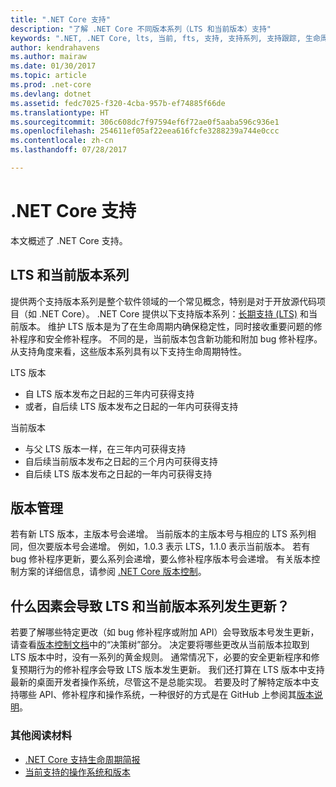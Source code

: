 ```yaml
---
title: ".NET Core 支持"
description: "了解 .NET Core 不同版本系列（LTS 和当前版本）支持"
keywords: ".NET, .NET Core, lts, 当前, fts, 支持, 支持系列, 支持跟踪, 生命周期, 版本系列"
author: kendrahavens
ms.author: mairaw
ms.date: 01/30/2017
ms.topic: article
ms.prod: .net-core
ms.devlang: dotnet
ms.assetid: fedc7025-f320-4cba-957b-ef74885f66de
ms.translationtype: HT
ms.sourcegitcommit: 306c608dc7f97594ef6f72ae0f5aaba596c936e1
ms.openlocfilehash: 254611ef05af22eea616fcfe3288239a744e0ccc
ms.contentlocale: zh-cn
ms.lasthandoff: 07/28/2017

---
```


# <a name="net-core-support"></a>.NET Core 支持

本文概述了 .NET Core 支持。

## <a name="lts-and-current-release-trains"></a>LTS 和当前版本系列

提供两个支持版本系列是整个软件领域的一个常见概念，特别是对于开放源代码项目（如 .NET Core）。 .NET Core 提供以下支持版本系列：[长期支持 (LTS)](https://en.wikipedia.org/wiki/Long-term_support) 和当前版本。 维护 LTS 版本是为了在生命周期内确保稳定性，同时接收重要问题的修补程序和安全修补程序。 不同的是，当前版本包含新功能和附加 bug 修补程序。 从支持角度来看，这些版本系列具有以下支持生命周期特性。

LTS 版本
* 自 LTS 版本发布之日起的三年内可获得支持
* 或者，自后续 LTS 版本发布之日起的一年内可获得支持

当前版本
* 与父 LTS 版本一样，在三年内可获得支持
* 自后续当前版本发布之日起的三个月内可获得支持
* 自后续 LTS 版本发布之日起的一年内可获得支持

## <a name="versioning"></a>版本管理
若有新 LTS 版本，主版本号会递增。 当前版本的主版本号与相应的 LTS 系列相同，但次要版本号会递增。 例如，1.0.3 表示 LTS，1.1.0 表示当前版本。 若有 bug 修补程序更新，要么系列会递增，要么修补程序版本号会递增。 有关版本控制方案的详细信息，请参阅 [.NET Core 版本控制](index.md)。

## <a name="what-causes-updates-in-lts-and-current-trains"></a>什么因素会导致 LTS 和当前版本系列发生更新？
若要了解哪些特定更改（如 bug 修补程序或附加 API）会导致版本号发生更新，请查看[版本控制文档](index.md)中的“决策树”部分。 决定要将哪些更改从当前版本拉取到 LTS 版本中时，没有一系列的黄金规则。 通常情况下，必要的安全更新程序和修复预期行为的修补程序会导致 LTS 版本发生更新。 我们还打算在 LTS 版本中支持最新的桌面开发者操作系统，尽管这不是总能实现。 若要及时了解特定版本中支持哪些 API、修补程序和操作系统，一种很好的方式是在 GitHub 上参阅其[版本说明](https://github.com/dotnet/core/tree/master/release-notes)。

### <a name="further-reading"></a>其他阅读材料
* [.NET Core 支持生命周期简报](https://www.microsoft.com/net/core/support)
* [当前支持的操作系统和版本](https://github.com/dotnet/core/blob/master/roadmap.md)

